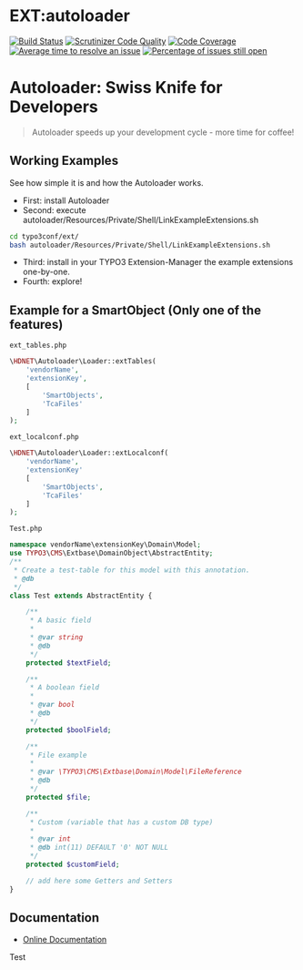 # EXT:autoloader

[![Build Status](https://travis-ci.org/lochmueller/autoloader.svg?branch=master)](https://travis-ci.org/lochmueller/autoloader)
[![Scrutinizer Code Quality](https://scrutinizer-ci.com/g/lochmueller/autoloader/badges/quality-score.png?b=master)](https://scrutinizer-ci.com/g/lochmueller/autoloader/?branch=master)
[![Code Coverage](https://scrutinizer-ci.com/g/lochmueller/autoloader/badges/coverage.png?b=master)](https://scrutinizer-ci.com/g/lochmueller/autoloader/?branch=master)
[![Average time to resolve an issue](http://isitmaintained.com/badge/resolution/lochmueller/autoloader.svg)](http://isitmaintained.com/project/lochmueller/autoloader "Average time to resolve an issue")
[![Percentage of issues still open](http://isitmaintained.com/badge/open/lochmueller/autoloader.svg)](http://isitmaintained.com/project/lochmueller/autoloader "Percentage of issues still open")

Autoloader: Swiss Knife for Developers
======================================

> Autoloader speeds up your development cycle - more time for coffee!

Working Examples
------
See how simple it is and how the Autoloader works.

* First: install Autoloader
* Second: execute autoloader/Resources/Private/Shell/LinkExampleExtensions.sh
```bash
cd typo3conf/ext/
bash autoloader/Resources/Private/Shell/LinkExampleExtensions.sh
```
* Third: install in your TYPO3 Extension-Manager the example extensions one-by-one.
* Fourth: explore!

Example for a SmartObject (Only one of the features)
------

`ext_tables.php`
```php
\HDNET\Autoloader\Loader::extTables(
    'vendorName',
    'extensionKey',
    [
    	'SmartObjects',
    	'TcaFiles'
    ]
);
```

`ext_localconf.php`
```php
\HDNET\Autoloader\Loader::extLocalconf(
	'vendorName',
	'extensionKey'
	[
		'SmartObjects',
		'TcaFiles'
	]
);
```

`Test.php`
```php
namespace vendorName\extensionKey\Domain\Model;
use TYPO3\CMS\Extbase\DomainObject\AbstractEntity;
/**
 * Create a test-table for this model with this annotation.
 * @db
 */
class Test extends AbstractEntity {

	/**
	 * A basic field
	 *
	 * @var string
	 * @db
	 */
	protected $textField;

	/**
	 * A boolean field
	 *
	 * @var bool
	 * @db
	 */
	protected $boolField;

	/**
	 * File example
	 *
	 * @var \TYPO3\CMS\Extbase\Domain\Model\FileReference
	 * @db
	 */
	protected $file;

	/**
	 * Custom (variable that has a custom DB type)
	 *
	 * @var int
	 * @db int(11) DEFAULT '0' NOT NULL
	 */
	protected $customField;

	// add here some Getters and Setters
}
```


Documentation
-------------
* [Online Documentation](http://docs.typo3.org/typo3cms/extensions/autoloader/)

Test
